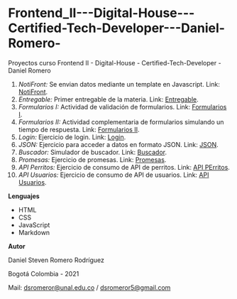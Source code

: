# Frontend_II---Digital-House---Certified-Tech-Developer---Daniel-Romero-
Proyectos curso Frontend II - Digital-House - Certified-Tech-Developer - Daniel Romero

1. *NotiFront:* Se envian datos mediante un template en Javascript. Link: [NotiFront](https://dsromeror.github.io/Frontend_II---Digital-House---Certified-Tech-Developer---Daniel-Romero/1.PeriodicoNotiFront/).
2. *Entregable:* Primer entregable de la materia. Link: [Entregable](https://dsromeror.github.io/Frontend_II---Digital-House---Certified-Tech-Developer---Daniel-Romero/2.Entregable/).
3. *Formularios I:* Actividad de validación de formularios. Link: [Formularios I](https://dsromeror.github.io/Frontend_II---Digital-House---Certified-Tech-Developer---Daniel-Romero/3.ActividadFormularios/).
4. *Formularios II:* Actividad complementaria de formularios simulando un tiempo de respuesta. Link: [Formularios II](https://dsromeror.github.io/Frontend_II---Digital-House---Certified-Tech-Developer---Daniel-Romero/4.ActividadFormulariosII/).
5. *Login:* Ejercicio de login. Link: [Login](https://dsromeror.github.io/Frontend_II---Digital-House---Certified-Tech-Developer---Daniel-Romero/5.EjercicioLogin/).
6. *JSON:* Ejercicio para acceder a datos en formato JSON. Link: [JSON](https://dsromeror.github.io/Frontend_II---Digital-House---Certified-Tech-Developer---Daniel-Romero/6.PracticaJSON/).
7. *Buscador:* Simulador de buscador. Link: [Buscador](https://dsromeror.github.io/Frontend_II---Digital-House---Certified-Tech-Developer---Daniel-Romero/7.ActividadBuscador/).
8. *Promesas:* Ejercicio de promesas. Link: [Promesas](https://dsromeror.github.io/Frontend_II---Digital-House---Certified-Tech-Developer---Daniel-Romero/8.ActividadPromesas/).
9. *API Perritos:* Ejercicio de consumo de API de perritos. Link: [API PErritos](https://dsromeror.github.io/Frontend_II---Digital-House---Certified-Tech-Developer---Daniel-Romero/9.APIPerritos/).
10. *API Usuarios:* Ejercicio de consumo de API de usuarios. Link: [API Usuarios](https://dsromeror.github.io/Frontend_II---Digital-House---Certified-Tech-Developer---Daniel-Romero/10.APIUsuarios/).


**Lenguajes**

   - HTML
   - CSS
   - JavaScript
   - Markdown

**Autor**

   Daniel Steven Romero Rodríguez
   
   Bogotá Colombia - 2021
   
   Mail: dsromeror@unal.edu.co / dsromeror5@gmail.com
